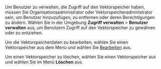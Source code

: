 Um Benutzer zu verwalten, die Zugriff auf den Vektorspeicher haben, müssen Sie Organisationsadministrator oder Vektorspeicheradministrator sein, um Benutzer hinzuzufügen, zu entfernen oder deren Berechtigungen zu ändern. Wählen Sie in der Umgebung **Zugriff verwalten** > **Benutzer verwalten** aus, um Benutzern Zugriff auf den Vektorspeicher zu gewähren oder zu entziehen.

Um die Vektorspeicherdaten zu bearbeiten, wählen Sie einen Vektorspeicher aus dem Menü und wählen Sie [Bearbeiten](dpw1742341058646.md) aus.

Um einen Vektorspeicher zu löschen, wählen Sie einen Vektorspeicher aus und wählen Sie im Menü **Löschen** aus.

